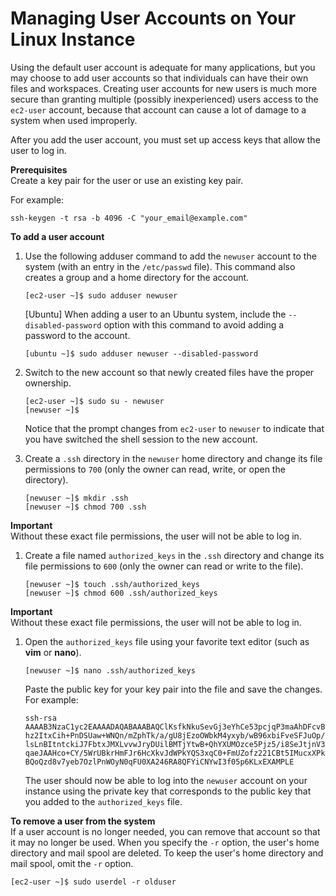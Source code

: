 # Managing User Accounts on Your Linux Instance<a name="managing-users"></a>


Using the default user account is adequate for many applications, but you may choose to add user accounts so that individuals can have their own files and workspaces\. Creating user accounts for new users is much more secure than granting multiple \(possibly inexperienced\) users access to the `ec2-user` account, because that account can cause a lot of damage to a system when used improperly\.

After you add the user account, you must set up access keys that allow the user to log in\.

**Prerequisites**  
Create a key pair for the user or use an existing key pair\.

For example:

```
ssh-keygen -t rsa -b 4096 -C "your_email@example.com"
```

**To add a user account**

1. Use the following adduser command to add the `newuser` account to the system \(with an entry in the `/etc/passwd` file\)\. This command also creates a group and a home directory for the account\.

   ```
   [ec2-user ~]$ sudo adduser newuser
   ```

   \[Ubuntu\] When adding a user to an Ubuntu system, include the `--disabled-password` option with this command to avoid adding a password to the account\.

   ```
   [ubuntu ~]$ sudo adduser newuser --disabled-password
   ```

1. Switch to the new account so that newly created files have the proper ownership\.

   ```
   [ec2-user ~]$ sudo su - newuser
   [newuser ~]$
   ```

   Notice that the prompt changes from `ec2-user` to `newuser` to indicate that you have switched the shell session to the new account\.

1. Create a `.ssh` directory in the `newuser` home directory and change its file permissions to `700` \(only the owner can read, write, or open the directory\)\.

   ```
   [newuser ~]$ mkdir .ssh
   [newuser ~]$ chmod 700 .ssh
   ```
**Important**  
Without these exact file permissions, the user will not be able to log in\.

1. Create a file named `authorized_keys` in the `.ssh` directory and change its file permissions to `600` \(only the owner can read or write to the file\)\.

   ```
   [newuser ~]$ touch .ssh/authorized_keys
   [newuser ~]$ chmod 600 .ssh/authorized_keys
   ```
**Important**  
Without these exact file permissions, the user will not be able to log in\.

1. <a name="edit_auth_keys"></a>Open the `authorized_keys` file using your favorite text editor \(such as **vim** or **nano**\)\.

   ```
   [newuser ~]$ nano .ssh/authorized_keys
   ```

   Paste the public key for your key pair into the file and save the changes\. For example:

   ```
   ssh-rsa AAAAB3NzaC1yc2EAAAADAQABAAABAQClKsfkNkuSevGj3eYhCe53pcjqP3maAhDFcvBS7O6V
   hz2ItxCih+PnDSUaw+WNQn/mZphTk/a/gU8jEzoOWbkM4yxyb/wB96xbiFveSFJuOp/d6RJhJOI0iBXr
   lsLnBItntckiJ7FbtxJMXLvvwJryDUilBMTjYtwB+QhYXUMOzce5Pjz5/i8SeJtjnV3iAoG/cQk+0FzZ
   qaeJAAHco+CY/5WrUBkrHmFJr6HcXkvJdWPkYQS3xqC0+FmUZofz221CBt5IMucxXPkX4rWi+z7wB3Rb
   BQoQzd8v7yeb7OzlPnWOyN0qFU0XA246RA8QFYiCNYwI3f05p6KLxEXAMPLE
   ```

   The user should now be able to log into the `newuser` account on your instance using the private key that corresponds to the public key that you added to the `authorized_keys` file\.

**To remove a user from the system**  
If a user account is no longer needed, you can remove that account so that it may no longer be used\. When you specify the `-r` option, the user's home directory and mail spool are deleted\. To keep the user's home directory and mail spool, omit the `-r` option\.

```
[ec2-user ~]$ sudo userdel -r olduser
```
